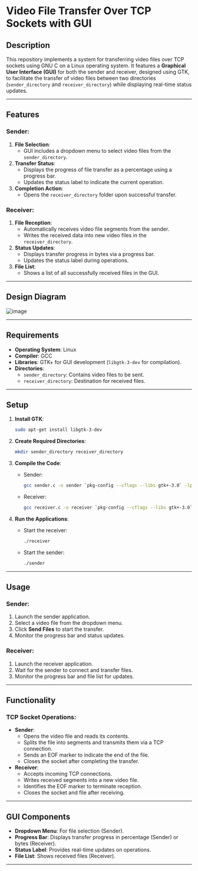 # Video File Transfer Over TCP Sockets with GUI

## Description
This repository implements a system for transferring video files over TCP sockets using GNU C on a Linux operating system. It features a **Graphical User Interface (GUI)** for both the sender and receiver, designed using GTK, to facilitate the transfer of video files between two directories (`sender_directory` and `receiver_directory`) while displaying real-time status updates.

---

## Features

### Sender:
1. **File Selection**:
   - GUI includes a dropdown menu to select video files from the `sender_directory`.
2. **Transfer Status**:
   - Displays the progress of file transfer as a percentage using a progress bar.
   - Updates the status label to indicate the current operation.
3. **Completion Action**:
   - Opens the `receiver_directory` folder upon successful transfer.

### Receiver:
1. **File Reception**:
   - Automatically receives video file segments from the sender.
   - Writes the received data into new video files in the `receiver_directory`.
2. **Status Updates**:
   - Displays transfer progress in bytes via a progress bar.
   - Updates the status label during operations.
3. **File List**:
   - Shows a list of all successfully received files in the GUI.

---

## Design Diagram

![image](https://github.com/user-attachments/assets/bf5852e1-753e-481e-a24f-629cab86c9c9)

---

## Requirements
- **Operating System**: Linux
- **Compiler**: GCC
- **Libraries**: GTK+ for GUI development (`libgtk-3-dev` for compilation).
- **Directories**:
  - `sender_directory`: Contains video files to be sent.
  - `receiver_directory`: Destination for received files.

---

## Setup

1. **Install GTK**:
   ```bash
   sudo apt-get install libgtk-3-dev
   ```

2. **Create Required Directories**:
   ```bash
   mkdir sender_directory receiver_directory
   ```

3. **Compile the Code**:
   - Sender:
     ```bash
     gcc sender.c -o sender `pkg-config --cflags --libs gtk+-3.0` -lpthread
     ```
   - Receiver:
     ```bash
     gcc receiver.c -o receiver `pkg-config --cflags --libs gtk+-3.0` -lpthread
     ```

4. **Run the Applications**:
   - Start the receiver:
     ```bash
     ./receiver
     ```
   - Start the sender:
     ```bash
     ./sender
     ```

---

## Usage

### Sender:
1. Launch the sender application.
2. Select a video file from the dropdown menu.
3. Click **Send Files** to start the transfer.
4. Monitor the progress bar and status updates.

### Receiver:
1. Launch the receiver application.
2. Wait for the sender to connect and transfer files.
3. Monitor the progress bar and file list for updates.

---

## Functionality

### TCP Socket Operations:
- **Sender**:
  - Opens the video file and reads its contents.
  - Splits the file into segments and transmits them via a TCP connection.
  - Sends an EOF marker to indicate the end of the file.
  - Closes the socket after completing the transfer.
- **Receiver**:
  - Accepts incoming TCP connections.
  - Writes received segments into a new video file.
  - Identifies the EOF marker to terminate reception.
  - Closes the socket and file after receiving.

---

## GUI Components
- **Dropdown Menu**: For file selection (Sender).
- **Progress Bar**: Displays transfer progress in percentage (Sender) or bytes (Receiver).
- **Status Label**: Provides real-time updates on operations.
- **File List**: Shows received files (Receiver).

---

